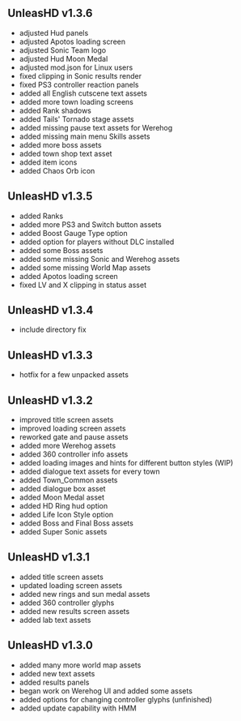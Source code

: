 ## UnleasHD v1.3.6
- adjusted Hud panels
- adjusted Apotos loading screen
- adjusted Sonic Team logo
- adjusted Hud Moon Medal
- adjusted mod.json for Linux users
- fixed clipping in Sonic results render
- fixed PS3 controller reaction panels
- added all English cutscene text assets
- added more town loading screens
- added Rank shadows
- added Tails' Tornado stage assets
- added missing pause text assets for Werehog
- added missing main menu Skills assets
- added more boss assets
- added town shop text asset
- added item icons
- added Chaos Orb icon

## UnleasHD v1.3.5
- added Ranks
- added more PS3 and Switch button assets
- added Boost Gauge Type option
- added option for players without DLC installed
- added some Boss assets
- added some missing Sonic and Werehog assets
- added some missing World Map assets
- added Apotos loading screen
- fixed LV and X clipping in status asset

## UnleasHD v1.3.4
- include directory fix

## UnleasHD v1.3.3
- hotfix for a few unpacked assets

## UnleasHD v1.3.2
- improved title screen assets
- improved loading screen assets
- reworked gate and pause assets
- added more Werehog assets
- added 360 controller info assets
- added loading images and hints for different button styles (WIP)
- added dialogue text assets for every town
- added Town_Common assets
- added dialogue box asset
- added Moon Medal asset
- added HD Ring hud option
- added Life Icon Style option
- added Boss and Final Boss assets
- added Super Sonic assets

## UnleasHD v1.3.1

- added title screen assets
- updated loading screen assets
- added new rings and sun medal assets
- added 360 controller glyphs
- added new results screen assets
- added lab text assets

## UnleasHD v1.3.0

- added many more world map assets
- added new text assets
- added results panels
- began work on Werehog UI and added some assets
- added options for changing controller glyphs (unfinished)
- added update capability with HMM
